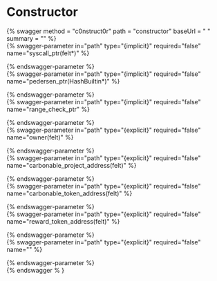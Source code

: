 
Constructor
===========
  
{% swagger method = "c0nstruct0r" path = "constructor" baseUrl = " " summary = "" %}  
{% swagger-parameter in="path" type="{implicit}" required="false" name="syscall_ptr(felt*)" %}  
  
{% endswagger-parameter %}  
{% swagger-parameter in="path" type="{implicit}" required="false" name="pedersen_ptr(HashBuiltin*)" %}  
  
{% endswagger-parameter %}  
{% swagger-parameter in="path" type="{implicit}" required="false" name="range_check_ptr" %}  
  
{% endswagger-parameter %}  
{% swagger-parameter in="path" type="{explicit}" required="false" name="owner(felt)" %}  
  
{% endswagger-parameter %}  
{% swagger-parameter in="path" type="{explicit}" required="false" name="carbonable_project_address(felt)" %}  
  
{% endswagger-parameter %}  
{% swagger-parameter in="path" type="{explicit}" required="false" name="carbonable_token_address(felt)" %}  
  
{% endswagger-parameter %}  
{% swagger-parameter in="path" type="{explicit}" required="false" name="reward_token_address(felt)" %}  
  
{% endswagger-parameter %}  
{% swagger-parameter in="path" type="{explicit}" required="false" name="" %}  
  
{% endswagger-parameter %}  
{% endswagger % }